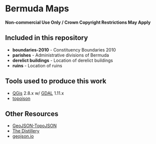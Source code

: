 # Bermuda Maps

**Non-commercial Use Only / Crown Copyright Restrictions May Apply**

## Included in this repository

- **boundaries-2010** - Constituency Boundaries 2010
- **parishes** - Administrative divisions of Bermuda
- **derelict buildings** - Location of derelict buildings
- **ruins** - Location of ruins

## Tools used to produce this work

- [QGis](http://qgis.org/en/site/) 2.8.x w/ [GDAL](http://www.gdal.org/) 1.11.x 
- [topojson](https://github.com/mbostock/topojson)

## Other Resources

- [GeoJSON-TopoJSON](http://jeffpaine.github.io/geojson-topojson/)
- [The Distillery](http://shancarter.github.io/distillery/)
- [geojson.io](http://geojson.io)

